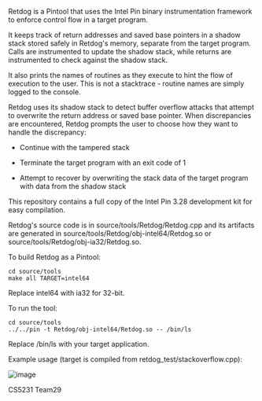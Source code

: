 Retdog is a Pintool that uses the Intel Pin binary instrumentation framework to enforce control flow in a target program.

It keeps track of return addresses and saved base pointers in a shadow stack stored safely in Retdog's memory, separate from the target program. Calls are instrumented to update the shadow stack, while returns are instrumented to check against the shadow stack.

It also prints the names of routines as they execute to hint the flow of execution to the user. This is not a stacktrace - routine names are simply logged to the console.

Retdog uses its shadow stack to detect buffer overflow attacks that attempt to overwrite the return address or saved base pointer. When discrepancies are encountered, Retdog prompts the user to choose how they want to handle the discrepancy:

- Continue with the tampered stack

- Terminate the target program with an exit code of 1

- Attempt to recover by overwriting the stack data of the target program with data from the shadow stack

This repository contains a full copy of the Intel Pin 3.28 development kit for easy compilation.

Retdog's source code is in source/tools/Retdog/Retdog.cpp and its artifacts are generated in source/tools/Retdog/obj-intel64/Retdog.so or source/tools/Retdog/obj-ia32/Retdog.so.

To build Retdog as a Pintool:

```
cd source/tools
make all TARGET=intel64
```

Replace intel64 with ia32 for 32-bit.

To run the tool:

```
cd source/tools
../../pin -t Retdog/obj-intel64/Retdog.so -- /bin/ls
```

Replace /bin/ls with your target application.

Example usage (target is compiled from retdog_test/stackoverflow.cpp):

![image](https://github.com/pseudograph/retdog/assets/60597985/f2ce228f-2fbf-434c-8b80-a33ad63a102c)

CS5231 Team29
